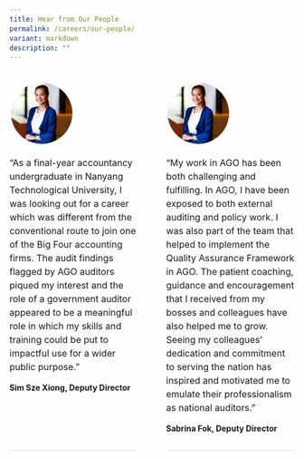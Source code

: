 ```yaml
---
title: Hear from Our People
permalink: /careers/our-people/
variant: markdown
description: ""
---
```

<style>
      .testimonial-container {
        display: flex;
        column-gap: 50px;
        margin-bottom: 30px;
        padding: 10px 0 30px 0;
      }
      .testimonial {
        display: flex;
        flex-direction: column;
        margin-bottom: 30px;
        padding: 10px 0 30px 0;
        border-bottom: 1px solid #dddddd;
        column-gap: 50px;
        flex: 1;
      }

      .testimonial-image img {
        width: 50%;
      }

      .testimonial-content {
        flex: 1;
      }
	
	      .testimonial-content p {
	font-size: 16px;
	line-height: 1.5;
      }

      .testimonial-content i {
        font-style: italic;
      }
	
	@media only screen and (max-width: 600px) {
			.testimonial-container {
			flex-direction: column;
			}
	
.testimonial-image img {
width: 30%;
}
</style>
<div class="testimonial-container">
    <div class="testimonial">
      <div class="testimonial-image">
        <img alt="Photo" src="/images/temp_photo.png">
      </div>
      <div class="testimonial-content">
        <p>
          “As a final-year accountancy undergraduate in Nanyang Technological
          University, I was looking out for a career which was different from
          the conventional route to join one of the Big Four accounting firms.
          The audit findings flagged by AGO auditors piqued my interest and
          the role of a government auditor appeared to be a meaningful role in
          which my skills and training could be put to impactful use for a
          wider public purpose.”
        </p>
        <strong>Sim Sze Xiong, Deputy Director</strong>
      </div>
    </div>
    <div class="testimonial">
      <div class="testimonial-image">
        <img alt="Photo" src="/images/temp_photo.png">
      </div>
      <div class="testimonial-content">
        <p>
          “My work in AGO has been both challenging and fulfilling. In AGO, I
          have been exposed to both external auditing and policy work. I was
          also part of the team that helped to implement the Quality Assurance
          Framework in AGO. The patient coaching, guidance and encouragement
          that I received from my bosses and colleagues have also helped me to
          grow. Seeing my colleagues’ dedication and commitment to serving the
          nation has inspired and motivated me to emulate their
          professionalism as national auditors.”
        </p>
        <strong>Sabrina Fok, Deputy Director</strong>
      </div>
    </div>
  </div>
  <div class="testimonial-container">
	<!-- start of testimonial --//>
    <div class="testimonial">
      <div class="testimonial-image">
        <img src="/images/temp_photo.png" alt="Photo">
      </div>
      <div class="testimonial-content">
        <p>
          “The opportunity to audit government ministries and agencies which
          are key establishments in Singapore allows me, being a Singaporean,
          to do something for my nation using what I have been trained in.
          Today, auditing takes on a new meaning and purpose for me. It is no
          longer business as usual but unusual business – auditing with a
          mission: to see that public funds are well spent and accounted for.”
        </p>
        <strong>Chen Sze Leng, Audit Director</strong>
      </div>
    </div>
<!--end of testimonial --//>
    <div class="testimonial">
      <div class="testimonial-image">
        <img src="/images/temp_photo.png" alt="Photo">
      </div>
      <div class="testimonial-content">
        <p>
          “Although bonded, I was given a choice of government agency to serve
          in. I was impressed by the friendliness and professionalism of AGO
          officers in their work during my internship. The AGO is supportive
          of staff upgrading. It sponsors officers to take examinations
          leading to professional certifications such as chartered financial
          analyst (CFA), certified internal auditor and certified information
          system auditor.”
        </p>
        <strong>Mabel Watt, Assistant Auditor-General</strong>
        <br>
        <br>
        <i>Mabel Watt shared her view of her career with AGO in Balancing Act,
          an editorial write-up in Straits Times Careers in the Public
          Sector.</i>
      </div>
    </div>
  </div>--></div>